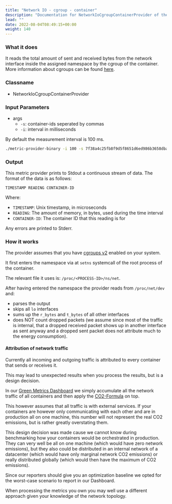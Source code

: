 ```yaml
---
title: "Network IO - cgroup - container"
description: "Documentation for NetworkIoCgroupContainerProvider of the Green Metrics Tool"
lead: ""
date: 2022-08-04T08:49:15+00:00
weight: 140
---
```


### What it does

It reads the total amount of sent and received bytes from the network interface inside the assigned namespace by the cgroup of the container. More information about cgroups can be found [here](https://www.man7.org/linux/man-pages/man7/cgroups.7.html).

### Classname

- NetworkIoCgroupContainerProvider

### Input Parameters

- args
    - `-s`: container-ids seperated by commas
    - `-i`: interval in milliseconds

By default the measurement interval is 100 ms.

```bash
./metric-provider-binary -i 100 -s 7f38a4c25fb8f9d5f8651d6ed986b3658dba20d1f5fec98a1f71c141c2b48f4b,c3592e1385d63f9c7810470b12aa00f7d6f7c0e2b9981ac2bdb4371126a0660a
```


### Output

This metric provider prints to Stdout a continuous stream of data. The format of the data is as follows:

`TIMESTAMP READING CONTAINER-ID`

Where:
- `TIMESTAMP`: Unix timestamp, in microseconds
- `READING`: The amount of memory, in bytes, used during the time interval
- `CONTAINER-ID`: The container ID that this reading is for

Any errors are printed to Stderr.

### How it works

The provider assumes that you have [cgroups v2](https://www.man7.org/linux/man-pages/man7/cgroups.7.html) enabled on your system.

It first enters the namespace via at `setns` systemcall of the root process of the container.

The relevant file it uses is: `/proc/<PROCESS-ID>/ns/net`.

After having entered the namespace the provider reads from `/proc/net/dev` and:
- parses the output
- skips all `lo` interfaces
- sums up the `r_bytes` and `t_bytes` of all other interfaces
- does NOT count dropped packets (we assume since most of the traffic is internal, that a dropped received packet shows up in another interface as sent anyway and a dropped sent packet does not attribute much to the energy consumption).

#### Attribution of network traffic

Currently all incoming and outgoing traffic is attributed to every container that sends or receives it.

This may lead to unexpected results when you process the results, but is a design decision.

In our [Green Metrics Dashboard](https://metrics.green-coding.berlin) we simply accumulate all the network traffic of all containers and then
apply the [CO2-Formula](https://www.green-coding.berlin/co2-formulas) on top.

This however assumes that all traffic is with external services. If your containers are however only
communicating with each other and are in production all on one machine, this number will not
represent the real CO2 emissions, but is rather greatly overstating them.

This design decision was made cause we cannot know during benchmarking how your containers
would be orchestrated in production.
They can very well be all on one machine (which would have zero network emissions), but they also could be distributed in an internal network
of a datacenter (which would have only marginal network CO2 emissions) or really distributed globally (which would then have the maximum of CO2 emissions).

Since our reporters should give you an optimization baseline we opted for the worst-case scenario to report in our Dashboard.

When processing the metrics you own you may well use a different approach given your knowledge of the network topology.

